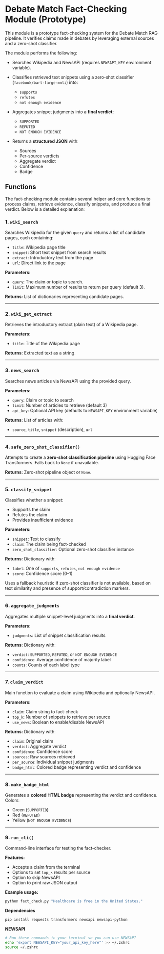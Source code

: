 # Debate Match Fact-Checking Module (Prototype)

This module is a prototype fact-checking system for the Debate Match RAG pipeline. It verifies claims made in debates by leveraging external sources and a zero-shot classifier.

The module performs the following:

- Searches Wikipedia and NewsAPI (requires `NEWSAPI_KEY` environment variable).
- Classifies retrieved text snippets using a zero-shot classifier (`facebook/bart-large-mnli`) into:
  - `supports`
  - `refutes`
  - `not enough evidence`

- Aggregates snippet judgments into a **final verdict**:
  - `SUPPORTED`
  - `REFUTED`
  - `NOT ENOUGH EVIDENCE`

- Returns a **structured JSON** with:
  - Sources
  - Per-source verdicts
  - Aggregate verdict
  - Confidence
  - Badge

## Functions

The fact-checking module contains several helper and core functions to process claims, retrieve evidence, classify snippets, and produce a final verdict. Below is a detailed explanation:

### 1. `wiki_search`
Searches Wikipedia for the given `query` and returns a list of candidate pages, each containing:
- `title`: Wikipedia page title
- `snippet`: Short text snippet from search results
- `extract`: Introductory text from the page
- `url`: Direct link to the page

**Parameters:**  
- `query`: The claim or topic to search.  
- `limit`: Maximum number of results to return per query (default 3).  

**Returns:** List of dictionaries representing candidate pages.

---

### 2. `wiki_get_extract`
Retrieves the introductory extract (plain text) of a Wikipedia page.

**Parameters:**  
- `title`: Title of the Wikipedia page  

**Returns:** Extracted text as a string.

---

### 3. `news_search`
Searches news articles via NewsAPI using the provided query.

**Parameters:**  
- `query`: Claim or topic to search  
- `limit`: Number of articles to retrieve (default 3)  
- `api_key`: Optional API key (defaults to `NEWSAPI_KEY` environment variable)  

**Returns:** List of articles with:
- `source`, `title`, `snippet` (description), `url`

---

### 4. `safe_zero_shot_classifier()`
Attempts to create a **zero-shot classification pipeline** using Hugging Face Transformers. Falls back to `None` if unavailable.

**Returns:** Zero-shot pipeline object or `None`.

---

### 5. `classify_snippet`
Classifies whether a snippet:
- Supports the claim  
- Refutes the claim  
- Provides insufficient evidence  

**Parameters:**  
- `snippet`: Text to classify  
- `claim`: The claim being fact-checked  
- `zero_shot_classifier`: Optional zero-shot classifier instance  

**Returns:** Dictionary with:
- `label`: One of `supports`, `refutes`, `not enough evidence`  
- `score`: Confidence score (0–1)

Uses a fallback heuristic if zero-shot classifier is not available, based on text similarity and presence of support/contradiction markers.

---

### 6. `aggregate_judgments`
Aggregates multiple snippet-level judgments into a **final verdict**.

**Parameters:**  
- `judgments`: List of snippet classification results  

**Returns:** Dictionary with:
- `verdict`: `SUPPORTED`, `REFUTED`, or `NOT ENOUGH EVIDENCE`  
- `confidence`: Average confidence of majority label  
- `counts`: Counts of each label type

---

### 7. `claim_verdict`
Main function to evaluate a claim using Wikipedia and optionally NewsAPI.

**Parameters:**  
- `claim`: Claim string to fact-check  
- `top_k`: Number of snippets to retrieve per source  
- `use_news`: Boolean to enable/disable NewsAPI  

**Returns:** Dictionary with:
- `claim`: Original claim  
- `verdict`: Aggregate verdict  
- `confidence`: Confidence score  
- `sources`: Raw sources retrieved  
- `per_source`: Individual snippet judgments  
- `badge_html`: Colored badge representing verdict and confidence

---

### 8. `make_badge_html`
Generates a **colored HTML badge** representing the verdict and confidence.  
Colors:  
- Green (`SUPPORTED`)  
- Red (`REFUTED`)  
- Yellow (`NOT ENOUGH EVIDENCE`)

---

### 9. `run_cli()`
Command-line interface for testing the fact-checker.

**Features:**  
- Accepts a claim from the terminal  
- Options to set `top_k` results per source  
- Option to skip NewsAPI  
- Option to print raw JSON output

**Example usage:**
```bash
python fact_check.py "Healthcare is free in the United States."
```

**Dependencies**
```bash
pip install requests transformers newsapi newsapi-python
```

**NEWSAPI**
```bash
# Run these commands in your terminal so you can use NEWSAPI
echo 'export NEWSAPI_KEY="your_api_key_here"' >> ~/.zshrc
source ~/.zshrc
```